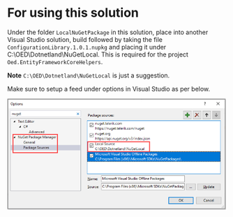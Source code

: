 # For using this solution

Under the folder `LocalNuGetPackage` in this solution, place into another Visual Studio solution, build followed by taking the file `ConfigurationLibrary.1.0.1.nupkg` and placing it under C:\OED\Dotnetland\NuGetLocal. This is required for the project `Oed.EntityFrameworkCoreHelpers`.

**Note** `C:\OED\Dotnetland\NuGetLocal` is just a suggestion.

Make sure to setup a feed under options in Visual Studio as per below.

![Local](assets/local.png)